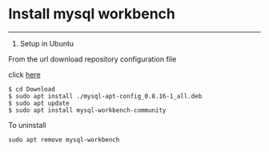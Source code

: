 # Install mysql workbench
------------------------
1. Setup in Ubuntu

From the url download repository configuration file

click [here](https://dev.mysql.com/downloads/repo/apt/)

```
$ cd Download
$ sudo apt install ./mysql-apt-config_0.8.16-1_all.deb
$ sudo apt update
$ sudo apt install mysql-workbench-community
```

To uninstall
```
sudo apt remove mysql-workbench
```
